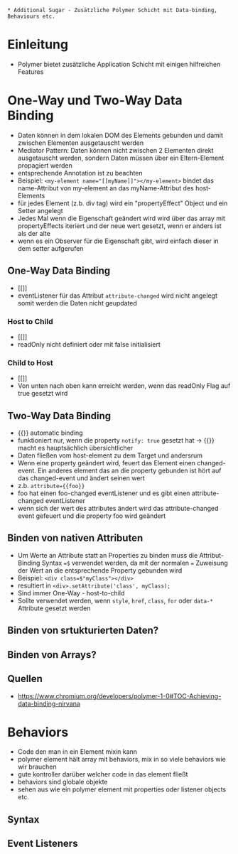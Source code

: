 
    * Additional Sugar - Zusätzliche Polymer Schicht mit Data-binding, Behaviours etc.

# Einleitung

- Polymer bietet zusätzliche Application Schicht mit einigen hilfreichen Features


# One-Way und Two-Way Data Binding

- Daten können in dem lokalen DOM des Elements gebunden und damit zwischen Elementen ausgetauscht werden
- Mediator Pattern: Daten können nicht zwischen 2 Elementen direkt ausgetauscht werden, sondern Daten müssen über ein Eltern-Element propagiert werden
- entsprechende Annotation ist zu beachten
- Beispiel: `<my-element name="[[myName]]"></my-element>` bindet das name-Attribut von my-element an das myName-Attribut des host-Elements
- für jedes Element (z.b. div tag) wird ein "propertyEffect" Object und ein Setter angelegt
- Jedes Mal wenn die Eigenschaft geändert wird wird über das array mit propertyEffects iteriert und der neue wert gesetzt, wenn er anders ist als der alte
- wenn es ein Observer für die Eigenschaft gibt, wird einfach dieser in dem setter aufgerufen


## One-Way Data Binding

- [[]]
- eventListener für das Attribut `attribute-changed` wird nicht angelegt somit werden die Daten nicht geupdated

### Host to Child

- [[]]
- readOnly nicht definiert oder mit false initialisiert


### Child to Host

- [[]]
- Von unten nach oben kann erreicht werden, wenn das readOnly Flag auf true gesetzt wird


## Two-Way Data Binding

- {{}} automatic binding
- funktioniert nur, wenn die property `notify: true` gesetzt hat -> {{}} macht es hauptsächlich übersichtlicher
- Daten fließen vom host-element zu dem Target und andersrum
- Wenn eine property geändert wird, feuert das Element einen changed-event. Ein anderes element das an die property gebunden ist hört auf das changed-event und ändert seinen wert
- z.b. `attribute={{foo}}`
- foo hat einen foo-changed eventListener und es gibt einen attribute-changed eventListener
- wenn sich der wert des attributes ändert wird das attribute-changed event gefeuert und die property foo wird geändert


## Binden von nativen Attributen

- Um Werte an Attribute statt an Properties zu binden muss die Attribut-Binding Syntax `=$` verwendet werden, da mit der normalen `=` Zuweisung der Wert an die entsprechende Property gebunden wird
- Beispiel: `<div class=$"myClass"></div>`
- resultiert in `<div>.setAttribute('class', myClass);`
- Sind immer One-Way - host-to-child
- Sollte verwendet werden, wenn `style`, `href`, `class`, `for` oder `data-*` Attribute gesetzt werden


## Binden von srtukturierten Daten?
## Binden von Arrays?


## Quellen

- https://www.chromium.org/developers/polymer-1-0#TOC-Achieving-data-binding-nirvana


# Behaviors

- Code den man in ein Element mixin kann
- polymer element hält array mit behaviors, mix in so viele behaviors wie wir brauchen
- gute kontroller darüber welcher code in das element fließt
- behaviors sind globale objekte
- sehen aus wie ein polymer element mit properties oder listener objects etc.


## Syntax


## Event Listeners

